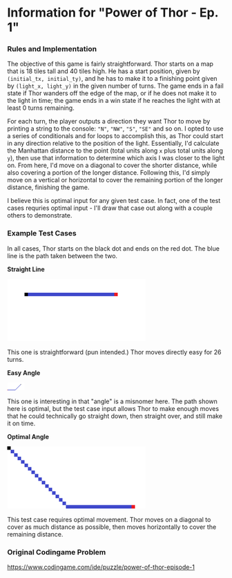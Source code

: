 # Information for "Power of Thor - Ep. 1"

### Rules and Implementation

The objective of this game is fairly straightforward. Thor starts on a map that is 18 tiles tall and 40 tiles high. He has a start
position, given by `(initial_tx, initial_ty)`, and he has to make it to a finishing point given by `(light_x, light_y)` in the given
number of turns. The game ends in a fail state if Thor wanders off the edge of the map, or if he does not make it to the light in time;
the game ends in a win state if he reaches the light with at least 0 turns remaining.

For each turn, the player outputs a direction they want Thor to move by printing a string to the console: `"N"`, `"NW"`, 
`"S"`, `"SE"` and so on. I opted to use a series of conditionals and for loops to accomplish this, as Thor could start in any direction
relative to the position of the light. Essentially, I'd calculate the Manhattan distance to the point (total units along `x` plus total
units along `y`), then use that information to determine which axis I was closer to the light on. From here, I'd move on a diagonal
to cover the shorter distance, while also covering a portion of the longer distance. Following this, I'd simply move on a vertical
or horizontal to cover the remaining portion of the longer distance, finishing the game.

I believe this is optimal input for any given test case. In fact, one of the test cases requries optimal input - I'll draw that case out 
along with a couple others to demonstrate.

### Example Test Cases

In all cases, Thor starts on the black dot and ends on the red dot. The blue line is the path taken between the two.

**Straight Line**

![](images/thor_straight.png)

This one is straightforward (pun intended.) Thor moves directly easy for 26 turns. 

**Easy Angle**

![](images/thor_easy.png)

This one is interesting in that "angle" is a misnomer here. The path shown here is optimal, but the test case input allows Thor to make enough moves that he could technically go straight down, then straight over, and still make it on time.

**Optimal Angle** 

![](images/thor_optimal.png)

This test case requires optimal movement. Thor moves on a diagonal to cover as much distance as possible, then moves horizontally to cover the remaining distance. 

### Original Codingame Problem

https://www.codingame.com/ide/puzzle/power-of-thor-episode-1
